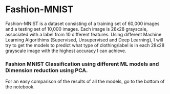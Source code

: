 # Fashion-MNIST

Fashion-MNIST is a dataset consisting of a training set of 60,000 images and a testing set of 10,000 images. Each image is 28x28 grayscale, associated with a label from 10 different features.
Using different Machine Learning Algorithims (Supervised, Unsupervised and Deep Learning), I will try to get the models to predict what type of clothing/label is in each 28x28 grayscale image with the highest accuracy I can achieve.

### Fashion MNIST Classification using different ML models and Dimension reduction using PCA.

For an easy comparison of the results of all the models, go to the bottom of the notebook.


